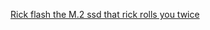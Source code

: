 [Rick flash the M.2 ssd that rick rolls you twice](https://hackaday.io/project/174570-rick-flash-a-rick-roll-ssd)
